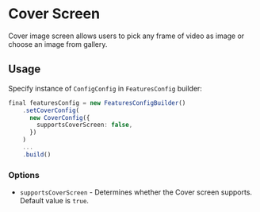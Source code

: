 # Cover Screen

Cover image screen allows users to pick any frame of video as image or choose an image from gallery.

## Usage

Specify instance of ```ConfigConfig``` in ```FeaturesConfig``` builder:

```typescript
final featuresConfig = new FeaturesConfigBuilder()
    .setCoverConfig(
      new CoverConfig({
        supportsCoverScreen: false,
      })
    )
    ...
    .build()
```

### Options

- ```supportsCoverScreen``` - Determines whether the Cover screen supports. Default value is ```true```.
